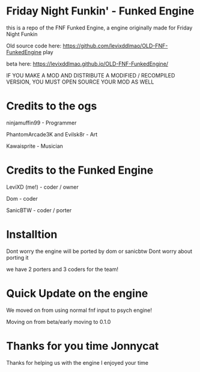 # Friday Night Funkin' - Funked Engine
this is a repo of the FNF Funked Engine, a engine originally made for Friday Night Funkin

Old source code here: https://github.com/levixddlmao/OLD-FNF-FunkedEngine play 

beta here: https://levixddlmao.github.io/OLD-FNF-FunkedEngine/

IF YOU MAKE A MOD AND DISTRIBUTE A MODIFIED / RECOMPILED VERSION, YOU MUST OPEN SOURCE YOUR MOD AS WELL
# Credits to the ogs
ninjamuffin99 - Programmer

PhantomArcade3K and Evilsk8r - Art

Kawaisprite - Musician

# Credits to the Funked Engine

LeviXD (me!) - coder / owner

Dom - coder

SanicBTW - coder / porter

# Installtion
Dont worry the engine will be ported by dom or sanicbtw Dont worry about porting it

we have 2 porters and 3 coders for the team!

# Quick Update on the engine
We moved on from using normal fnf input to psych engine!

Moving on from beta/early moving to 0.1.0

# Thanks for you time Jonnycat
Thanks for helping us with the engine I enjoyed your time